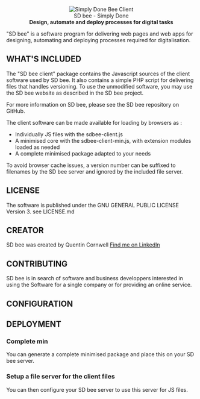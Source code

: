 <p align="center">
<img src="https://www.sd-bee.com/upload/O0W1b3s20_logosite.png" alt="Simply Done Bee Client" /><br>
SD bee - Simply Done<br>
<strong>Design, automate and deploy processes for digital tasks</strong>
</p>

"SD bee" is a software program for delivering web pages and web apps for designing, automating and deploying processes required for digitalisation.

## WHAT'S INCLUDED

The "SD bee client" package contains the Javascript sources of the client software used by SD bee. It also contains a simple PHP script for delivering files that handles versioning. To use the unmodified software, you may use the SD bee website as described in the SD bee project.


For more information on SD bee, please see the SD bee repository on GitHub.

The client software can be made available for loading by browsers as :
<ul>
    <li>Individually JS files with the sdbee-client.js</li>
    <li>A minimised core with the sdbee-client-min.js, with extension modules loaded as needed</li>
    <li>A complete minimised package adapted to your needs</li>
</ul>

To avoid browser cache issues, a version number can be suffixed to filenames by the SD bee server and ignored by the included file server.

## LICENSE

The software is published under the GNU GENERAL PUBLIC LICENSE Version 3.
see LICENSE.md

## CREATOR

SD bee was created by Quentin Cornwell
[Find me on LinkedIn](https://www.linkedin.com/in/quentin-cornwell-895b0a/)

## CONTRIBUTING

SD bee is in search of software and business developpers interested in using the Software for a single company or for providing an online service.

## CONFIGURATION

## DEPLOYMENT

### Complete min

You can generate a complete minimised package and place this on your SD bee server.

### Setup a file server for the client files

You can then configure your SD bee server to use this server for JS files.

### 

